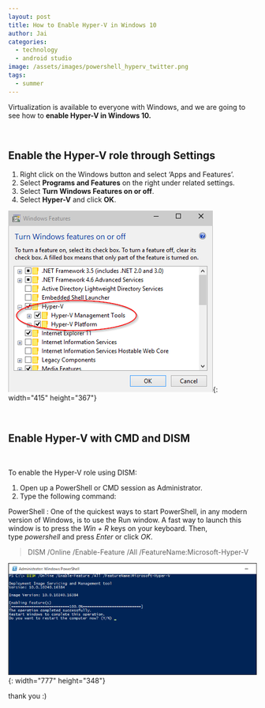 ```yaml
---
layout: post
title: How to Enable Hyper-V in Windows 10
author: Jai
categories:
  - technology
  - android studio
image: /assets/images/powershell_hyperv_twitter.png
tags:
  - summer
---
```


Virtualization is available to everyone with Windows, and we are going to see how to&nbsp;**enable Hyper-V in Windows 10.**&nbsp;

&nbsp;

## **Enable the Hyper-V role through Settings**

1. Right click on the Windows button and select ‘Apps and Features’.
2. Select&nbsp;**Programs and Features**&nbsp;on the right under related settings.
3. Select&nbsp;**Turn Windows Features on or off**.
4. Select&nbsp;**Hyper-V**&nbsp;and click&nbsp;**OK**.

![](/uploads/settings-2015-05-04-14-21-57.png){: width="415" height="367"}

&nbsp;

## Enable Hyper-V with CMD and DISM

&nbsp;

To enable the Hyper-V role using DISM:

1. Open up a PowerShell or CMD session as Administrator.
2. Type the following command:

PowerShell : One of the quickest ways to start PowerShell, in any modern version of Windows, is to use the Run window. A fast way to launch this window is to press the&nbsp;*Win + R*&nbsp;keys on your keyboard. Then, type&nbsp;*powershell*&nbsp;and press&nbsp;*Enter*&nbsp;or click&nbsp;*OK*.

> DISM /Online /Enable-Feature /All /FeatureName:Microsoft-Hyper-V

![](/uploads/dism-upd.png){: width="777" height="348"}

thank you :)